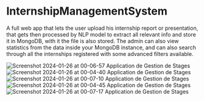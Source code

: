 # InternshipManagementSystem

A full web app that lets the user upload his internship report or presentation, that gets then processed by NLP model to extract all relevant info and store it in MongoDB, with it the file is also stored.
The admin can also view statistics from the data inside your MongoDB instance, and can also search through all the internships registered with some advanced filters available.
<br/>

![Screenshot 2024-01-26 at 00-06-57 Application de Gestion de Stages](https://github.com/nakkouchtarek/InternshipManagementSystem/assets/98561646/dc3f8f1b-90b2-4346-9776-ccfbe9054b71)
![Screenshot 2024-01-26 at 00-04-40 Application de Gestion de Stages](https://github.com/nakkouchtarek/InternshipManagementSystem/assets/98561646/9f493764-1632-4903-8d6d-fc6231d661cb)
![Screenshot 2024-01-26 at 00-07-10 Application de Gestion de Stages](https://github.com/nakkouchtarek/InternshipManagementSystem/assets/98561646/366eb29a-c1ce-416f-8a7d-8ffcfcfb43ec)
![Screenshot 2024-01-26 at 00-04-45 Application de Gestion de Stages](https://github.com/nakkouchtarek/InternshipManagementSystem/assets/98561646/c7228ef9-e4d1-4951-a164-483f1ac32ffe)
![Screenshot 2024-01-26 at 00-07-17 Application de Gestion de Stages](https://github.com/nakkouchtarek/InternshipManagementSystem/assets/98561646/102e77d9-9c33-4416-b9bb-be35563b0fa9)

